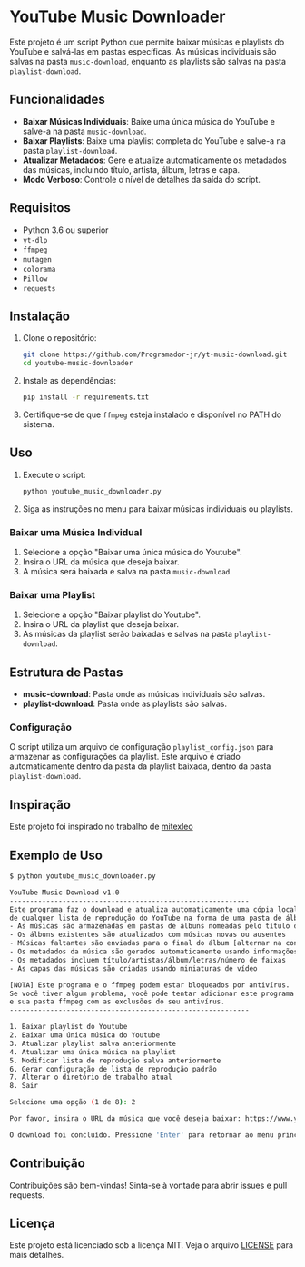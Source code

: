 # YouTube Music Downloader

Este projeto é um script Python que permite baixar músicas e playlists do YouTube e salvá-las em pastas específicas. As músicas individuais são salvas na pasta `music-download`, enquanto as playlists são salvas na pasta `playlist-download`.

## Funcionalidades

- **Baixar Músicas Individuais**: Baixe uma única música do YouTube e salve-a na pasta `music-download`.
- **Baixar Playlists**: Baixe uma playlist completa do YouTube e salve-a na pasta `playlist-download`.
- **Atualizar Metadados**: Gere e atualize automaticamente os metadados das músicas, incluindo título, artista, álbum, letras e capa.
- **Modo Verboso**: Controle o nível de detalhes da saída do script.

## Requisitos

- Python 3.6 ou superior
- `yt-dlp`
- `ffmpeg`
- `mutagen`
- `colorama`
- `Pillow`
- `requests`

## Instalação

1. Clone o repositório:

   ```bash
   git clone https://github.com/Programador-jr/yt-music-download.git
   cd youtube-music-downloader
   ```

2. Instale as dependências:

   ```bash
   pip install -r requirements.txt
   ```

3. Certifique-se de que `ffmpeg` esteja instalado e disponível no PATH do sistema.

## Uso

1. Execute o script:

   ```bash
   python youtube_music_downloader.py
   ```

2. Siga as instruções no menu para baixar músicas individuais ou playlists.

### Baixar uma Música Individual

1. Selecione a opção "Baixar uma única música do Youtube".
2. Insira o URL da música que deseja baixar.
3. A música será baixada e salva na pasta `music-download`.

### Baixar uma Playlist

1. Selecione a opção "Baixar playlist do Youtube".
2. Insira o URL da playlist que deseja baixar.
3. As músicas da playlist serão baixadas e salvas na pasta `playlist-download`.

## Estrutura de Pastas

- **music-download**: Pasta onde as músicas individuais são salvas.
- **playlist-download**: Pasta onde as playlists são salvas.

### Configuração

O script utiliza um arquivo de configuração `playlist_config.json` para armazenar as configurações da playlist. Este arquivo é criado automaticamente dentro da pasta da playlist baixada, dentro da pasta `playlist-download`.

## Inspiração

Este projeto foi inspirado no trabalho de [mitexleo](https://github.com/mitexleo)

## Exemplo de Uso

```bash
$ python youtube_music_downloader.py

YouTube Music Download v1.0
-----------------------------------------------------------
Este programa faz o download e atualiza automaticamente uma cópia local
de qualquer lista de reprodução do YouTube na forma de uma pasta de álbum de música
- As músicas são armazenadas em pastas de álbuns nomeadas pelo título da playlist
- Os álbuns existentes são atualizados com músicas novas ou ausentes
- Músicas faltantes são enviadas para o final do álbum [alternar na configuração]
- Os metadados da música são gerados automaticamente usando informações do vídeo
- Os metadados incluem título/artistas/álbum/letras/número de faixas
- As capas das músicas são criadas usando miniaturas de vídeo

[NOTA] Este programa e o ffmpeg podem estar bloqueados por antivírus.
Se você tiver algum problema, você pode tentar adicionar este programa
e sua pasta ffmpeg com as exclusões do seu antivírus.
-----------------------------------------------------------

1. Baixar playlist do Youtube
2. Baixar uma única música do Youtube
3. Atualizar playlist salva anteriormente
4. Atualizar uma única música na playlist
5. Modificar lista de reprodução salva anteriormente
6. Gerar configuração de lista de reprodução padrão
7. Alterar o diretório de trabalho atual
8. Sair

Selecione uma opção (1 de 8): 2

Por favor, insira o URL da música que você deseja baixar: https://www.youtube.com/watch?v=exemplo

O download foi concluído. Pressione 'Enter' para retornar ao menu principal ou feche esta janela para finalizar.
```

## Contribuição

Contribuições são bem-vindas! Sinta-se à vontade para abrir issues e pull requests.

## Licença

Este projeto está licenciado sob a licença MIT. Veja o arquivo [LICENSE](LICENSE) para mais detalhes.
```